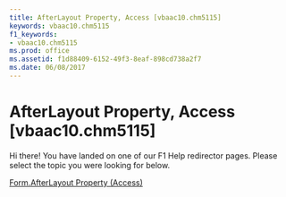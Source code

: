 ```yaml
---
title: AfterLayout Property, Access [vbaac10.chm5115]
keywords: vbaac10.chm5115
f1_keywords:
- vbaac10.chm5115
ms.prod: office
ms.assetid: f1d88409-6152-49f3-8eaf-898cd738a2f7
ms.date: 06/08/2017
---
```



# AfterLayout Property, Access [vbaac10.chm5115]

Hi there! You have landed on one of our F1 Help redirector pages. Please select the topic you were looking for below.

[Form.AfterLayout Property (Access)](http://msdn.microsoft.com/library/8d548e7b-6d68-4631-2c59-f6b8d39cbb12%28Office.15%29.aspx)

